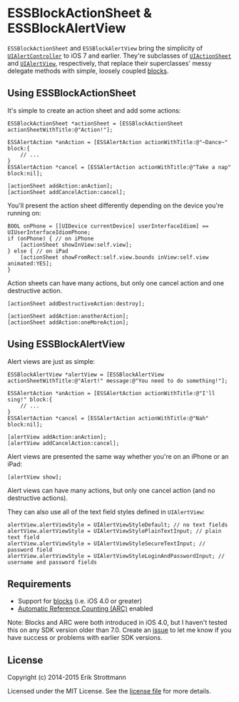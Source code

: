 ESSBlockActionSheet & ESSBlockAlertView
===

`ESSBlockActionSheet` and `ESSBlockAlertView` bring the simplicity of [`UIAlertController`](https://developer.apple.com/library/ios/documentation/UIKit/Reference/UIAlertController_class/) to iOS 7 and earlier. They're subclasses of [`UIActionSheet`](https://developer.apple.com/library/ios/documentation/UIKit/Reference/UIActionSheet_Class/index.html) and [`UIAlertView`](https://developer.apple.com/library/ios/documentation/UIKit/Reference/UIAlertView_Class/index.html), respectively, that replace their superclasses' messy delegate methods with simple, loosely coupled [blocks](https://developer.apple.com/library/ios/documentation/Cocoa/Conceptual/ProgrammingWithObjectiveC/WorkingwithBlocks/WorkingwithBlocks.html).

Using ESSBlockActionSheet
---

It's simple to create an action sheet and add some actions:

```
ESSBlockActionSheet *actionSheet = [ESSBlockActionSheet actionSheetWithTitle:@"Action!"];

ESSAlertAction *anAction = [ESSAlertAction actionWithTitle:@"~Dance~" block:{
    // ...
}
ESSAlertAction *cancel = [ESSAlertAction actionWithTitle:@"Take a nap" block:nil];

[actionSheet addAction:anAction];
[actionSheet addCancelAction:cancel];
```

You'll present the action sheet differently depending on the device you're running on:

```
BOOL onPhone = [[UIDevice currentDevice] userInterfaceIdiom] == UIUserInterfaceIdiomPhone;
if (onPhone) { // on iPhone
    [actionSheet showInView:self.view];
} else { // on iPad
    [actionSheet showFromRect:self.view.bounds inView:self.view animated:YES];
}
```

Action sheets can have many actions, but only one cancel action and one destructive action.

```
[actionSheet addDestructiveAction:destroy];

[actionSheet addAction:anotherAction];
[actionSheet addAction:oneMoreAction];
```

Using ESSBlockAlertView
---

Alert views are just as simple:

```
ESSBlockAlertView *alertView = [ESSBlockAlertView actionSheetWithTitle:@"Alert!" message:@"You need to do something!"];

ESSAlertAction *anAction = [ESSAlertAction actionWithTitle:@"I'll sing!" block:{
    // ...
}
ESSAlertAction *cancel = [ESSAlertAction actionWithTitle:@"Nah" block:nil];

[alertView addAction:anAction];
[alertView addCancelAction:cancel];
```

Alert views are presented the same way whether you're on an iPhone or an iPad:

```
[alertView show];
```

Alert views can have many actions, but only one cancel action (and no destructive actions).

They can also use all of the text field styles defined in `UIAlertView`:

```
alertView.alertViewStyle = UIAlertViewStyleDefault; // no text fields
alertView.alertViewStyle = UIAlertViewStylePlainTextInput; // plain text field
alertView.alertViewStyle = UIAlertViewStyleSecureTextInput; // password field
alertView.alertViewStyle = UIAlertViewStyleLoginAndPasswordInput; // username and password fields
```

Requirements
---
- Support for [blocks](https://developer.apple.com/library/ios/documentation/Cocoa/Conceptual/ProgrammingWithObjectiveC/WorkingwithBlocks/WorkingwithBlocks.html) (i.e. iOS 4.0 or greater)
- [Automatic Reference Counting (ARC)](https://developer.apple.com/library/ios/releasenotes/ObjectiveC/RN-TransitioningToARC/Introduction/Introduction.html) enabled

Note: Blocks and ARC were both introduced in iOS 4.0, but I haven't tested this on any SDK version older than 7.0. Create an [issue](https://github.com/erikstrottmann/ESSBlockActionSheet/issues) to let me know if you have success or problems with earlier SDK versions.

License
---
Copyright (c) 2014-2015 Erik Strottmann

Licensed under the MIT License. See the [license file](LICENSE) for more details.
